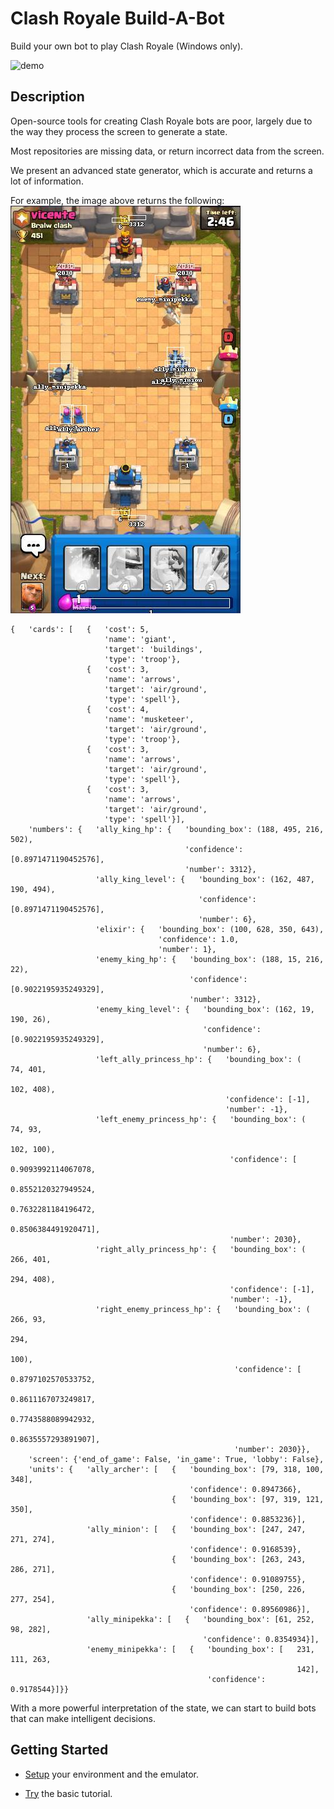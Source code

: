 # Clash Royale Build-A-Bot

Build your own bot to play Clash Royale (Windows only).

![demo](https://media.giphy.com/media/wLcjtPSJxzfvUjgbbV/giphy-downsized-large.gif)

## Description

Open-source tools for creating Clash Royale bots are poor, 
largely due to the way they process the screen to generate a state.

Most repositories are missing data, or return incorrect data from the screen.

We present an advanced state generator, which is accurate and returns a lot of information.

For example, the image above returns the following:
![detector](images/detector.jpg)

```
{   'cards': [   {   'cost': 5,
                     'name': 'giant',
                     'target': 'buildings',
                     'type': 'troop'},
                 {   'cost': 3,
                     'name': 'arrows',
                     'target': 'air/ground',
                     'type': 'spell'},
                 {   'cost': 4,
                     'name': 'musketeer',
                     'target': 'air/ground',
                     'type': 'troop'},
                 {   'cost': 3,
                     'name': 'arrows',
                     'target': 'air/ground',
                     'type': 'spell'},
                 {   'cost': 3,
                     'name': 'arrows',
                     'target': 'air/ground',
                     'type': 'spell'}],
    'numbers': {   'ally_king_hp': {   'bounding_box': (188, 495, 216, 502),
                                       'confidence': [0.8971471190452576],
                                       'number': 3312},
                   'ally_king_level': {   'bounding_box': (162, 487, 190, 494),
                                          'confidence': [0.8971471190452576],
                                          'number': 6},
                   'elixir': {   'bounding_box': (100, 628, 350, 643),
                                 'confidence': 1.0,
                                 'number': 1},
                   'enemy_king_hp': {   'bounding_box': (188, 15, 216, 22),
                                        'confidence': [0.9022195935249329],
                                        'number': 3312},
                   'enemy_king_level': {   'bounding_box': (162, 19, 190, 26),
                                           'confidence': [0.9022195935249329],
                                           'number': 6},
                   'left_ally_princess_hp': {   'bounding_box': (   74, 401,
                                                                    102, 408),
                                                'confidence': [-1],
                                                'number': -1},
                   'left_enemy_princess_hp': {   'bounding_box': (   74, 93,
                                                                     102, 100),
                                                 'confidence': [   0.9093992114067078,
                                                                   0.8552120327949524,
                                                                   0.7632281184196472,
                                                                   0.8506384491920471],
                                                 'number': 2030},
                   'right_ally_princess_hp': {   'bounding_box': (   266, 401,
                                                                     294, 408),
                                                 'confidence': [-1],
                                                 'number': -1},
                   'right_enemy_princess_hp': {   'bounding_box': (   266, 93,
                                                                      294,
                                                                      100),
                                                  'confidence': [   0.8797102570533752,
                                                                    0.8611167073249817,
                                                                    0.7743588089942932,
                                                                    0.8635557293891907],
                                                  'number': 2030}},
    'screen': {'end_of_game': False, 'in_game': True, 'lobby': False},
    'units': {   'ally_archer': [   {   'bounding_box': [79, 318, 100, 348],
                                        'confidence': 0.8947366},
                                    {   'bounding_box': [97, 319, 121, 350],
                                        'confidence': 0.8853236}],
                 'ally_minion': [   {   'bounding_box': [247, 247, 271, 274],
                                        'confidence': 0.9168539},
                                    {   'bounding_box': [263, 243, 286, 271],
                                        'confidence': 0.91089755},
                                    {   'bounding_box': [250, 226, 277, 254],
                                        'confidence': 0.89560986}],
                 'ally_minipekka': [   {   'bounding_box': [61, 252, 98, 282],
                                           'confidence': 0.8354934}],
                 'enemy_minipekka': [   {   'bounding_box': [   231, 111, 263,
                                                                142],
                                            'confidence': 0.9178544}]}}
```

With a more powerful interpretation of the state,
we can start to build bots that can make intelligent decisions.

## Getting Started

* [Setup](https://github.com/Pbatch/ClashRoyaleBuildABot/wiki/Setup) your environment and the emulator.

* [Try](https://github.com/Pbatch/ClashRoyaleBuildABot/wiki/Tutorial-(Basic)) the basic tutorial.
